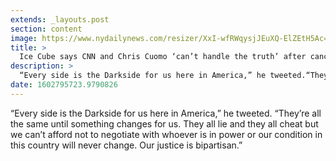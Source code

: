 ```yaml
--- 
extends: _layouts.post 
section: content 
image: https://www.nydailynews.com/resizer/XxI-wfRWqysjJEuXQ-ElZEtH5Ac=/1200x0/top/cloudfront-us-east-1.images.arcpublishing.com/tronc/QBKTMHK3KNCKHETZ7I36LW64YQ.jpg 
title: > 
  Ice Cube says CNN and Chris Cuomo ‘can’t handle the truth’ after canceling interview amid Trump controversy 
description: > 
  “Every side is the Darkside for us here in America,” he tweeted.“They’re all the same until something changes for us.They all lie and they all cheat but we can’t afford not to negotiate with whoever is in power or our condition in this country will never change.Our justice is bipartisan.” 
date: 1602795723.9790826 
--- 
```

“Every side is the Darkside for us here in America,” he tweeted. “They’re all the same until something changes for us. They all lie and they all cheat but we can’t afford not to negotiate with whoever is in power or our condition in this country will never change. Our justice is bipartisan.”